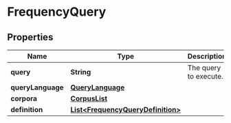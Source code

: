 # FrequencyQuery

## Properties
Name | Type | Description | Notes
------------ | ------------- | ------------- | -------------
**query** | **String** | The query to execute. |  [optional]
**queryLanguage** | [**QueryLanguage**](QueryLanguage.md) |  |  [optional]
**corpora** | [**CorpusList**](CorpusList.md) |  |  [optional]
**definition** | [**List&lt;FrequencyQueryDefinition&gt;**](FrequencyQueryDefinition.md) |  |  [optional]

